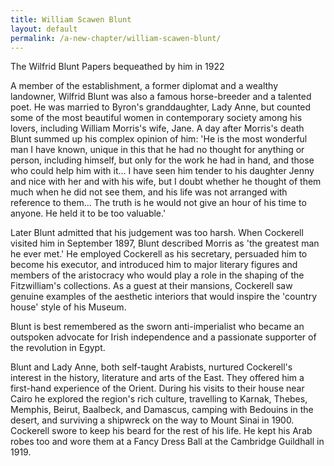 ```yaml
---
title: William Scawen Blunt
layout: default
permalink: /a-new-chapter/william-scawen-blunt/
---
```

The Wilfrid Blunt Papers bequeathed by him in 1922

A member of the establishment, a former diplomat and a wealthy landowner, Wilfrid Blunt was also a famous horse-breeder and a talented poet. He was married to Byron's granddaughter, Lady Anne, but counted some of the most beautiful women in contemporary society among his lovers, including William Morris's wife, Jane. A day after Morris's death Blunt summed up his complex opinion of him: 'He is the most wonderful man I have known, unique in this that he had no thought for anything or person, including himself, but only for the work he had in hand, and those who could help him with it... I have seen him tender to his daughter Jenny and nice with her and with his wife, but I doubt whether he thought of them much when he did not see them, and his life was not arranged with reference to them... The truth is he would not give an hour of his time to anyone. He held it to be too valuable.'

Later Blunt admitted that his judgement was too harsh. When Cockerell visited him in September 1897, Blunt described Morris as 'the greatest man he ever met.' He employed Cockerell as his secretary, persuaded him to become his executor, and introduced him to major literary figures and members of the aristocracy who would play a role in the shaping of the Fitzwilliam's collections. As a guest at their mansions, Cockerell saw genuine examples of the aesthetic interiors that would inspire the 'country house' style of his Museum.

Blunt is best remembered as the sworn anti-imperialist who became an outspoken advocate for Irish independence and a passionate supporter of the revolution in Egypt.

Blunt and Lady Anne, both self-taught Arabists, nurtured Cockerell's interest in the history, literature and arts of the East. They offered him a first-hand experience of the Orient. During his visits to their house near Cairo he explored the region's rich culture, travelling to Karnak, Thebes, Memphis, Beirut, Baalbeck, and Damascus, camping with Bedouins in the desert, and surviving a shipwreck on the way to Mount Sinai in 1900. Cockerell swore to keep his beard for the rest of his life. He kept his Arab robes too and wore them at a Fancy Dress Ball at the Cambridge Guildhall in 1919.
